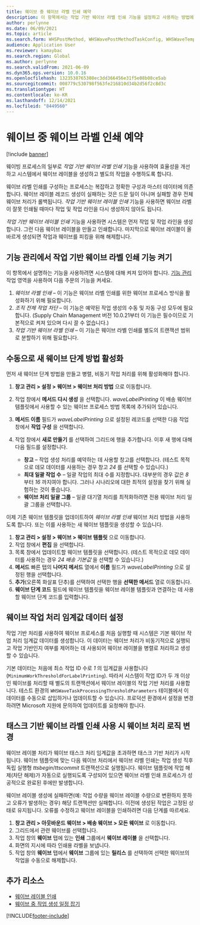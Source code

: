 ```yaml
---
title: 웨이브 중 웨이브 라벨 인쇄 예약
description: 이 항목에서는 작업 기반 웨이브 라벨 인쇄 기능을 설정하고 사용하는 방법에 대해 설명합니다.
author: perlynne
ms.date: 06/09/2021
ms.topic: article
ms.search.form: WHSPostMethod, WHSWavePostMethodTaskConfig, WHSWaveTemplateTable, WHSParameters, WHSWaveTableListPage, WHSWorkTableListPage, WHSWorkTable, BatchJobEnhanced, WHSPlannedWorkOrder
audience: Application User
ms.reviewer: kamaybac
ms.search.region: Global
ms.author: perlynne
ms.search.validFrom: 2021-06-09
ms.dyn365.ops.version: 10.0.16
ms.openlocfilehash: 1323538765308ec3dd366456e31f5e08b08ce5ab
ms.sourcegitcommit: 008779c530798f563fe216810d34b2d56f2c8d3c
ms.translationtype: HT
ms.contentlocale: ko-KR
ms.lasthandoff: 12/14/2021
ms.locfileid: "8449560"
---
```

# <a name="schedule-wave-label-printing-during-wave"></a>웨이브 중 웨이브 라벨 인쇄 예약

[!include [banner](../../includes/banner.md)]

웨이빙 프로세스의 일부로 *작업 기반 웨이브 라벨 인쇄* 기능을 사용하여 효율성을 개선하고 시스템에서 웨이브 레이블을 생성하고 별도의 작업을 수행하도록 합니다.

웨이브 라벨 인쇄를 구성하는 프로세스는 복잡하고 정확한 구성과 마스터 데이터에 의존합니다. 웨이브 레이블 레코드 생성이 실패하는 것은 드문 일이 아니며 실패할 경우 전체 웨이브 처리가 롤백됩니다. *작업 기반 웨이브 레이블 인쇄* 기능을 사용하면 웨이브 라벨이 잘못 인쇄될 때마다 작업 및 작업 라인을 다시 생성하지 않아도 됩니다.

*작업 기반 웨이브 레이블 인쇄* 기능을 사용하면 시스템은 먼저 작업 및 작업 라인을 생성합니다. 그런 다음 웨이브 레이블을 만들고 인쇄합니다. 마지막으로 웨이브 레이블이 올바르게 생성되면 작업과 웨이브를 피킹을 위해 해제합니다.

## <a name="turn-on-the-task-based-wave-label-printing-feature-in-feature-management"></a>기능 관리에서 작업 기반 웨이브 라벨 인쇄 기능 켜기

이 항목에서 설명하는 기능을 사용하려면 시스템에 대해 켜져 있어야 합니다. [기능 관리](../../fin-ops-core/fin-ops/get-started/feature-management/feature-management-overview.md) 작업 영역을 사용하여 다음 주문의 기능을 켜세요.

1. *웨이브 라벨 인쇄* – 이 기능은 웨이브 라벨 인쇄를 위한 웨이브 프로세스 방식을 활성화하기 위해 필요합니다.
1. *조직 전체 작업 차단* – 이 기능은 예약된 작업 생성의 수동 및 자동 구성 모두에 필요합니다. (Supply Chain Management 버전 10.0.21부터 이 기능은 필수이므로 기본적으로 켜져 있으며 다시 끌 수 없습니다.)
1. *작업 기반 웨이브 라벨 인쇄* – 이 기능은 웨이브 라벨 인쇄를 별도의 트랜잭션 범위로 분할하기 위해 필요합니다.

## <a name="manually-enable-the-new-wave-step-method"></a>수동으로 새 웨이브 단계 방법 활성화

먼저 새 웨이브 단계 방법을 만들고 병렬, 비동기 작업 처리를 위해 활성화해야 합니다.

1. **창고 관리 \> 설정 \> 웨이브 \> 웨이브 처리 방법** 으로 이동합니다.
1. 작업 창에서 **메서드 다시 생성** 을 선택합니다. *waveLabelPrinting* 이 배송 웨이브 템플릿에서 사용할 수 있는 웨이브 프로세스 방법 목록에 추가되어 있습니다.
1. **메서드 이름** 필드가 *waveLabelPrinting* 으로 설정된 레코드를 선택한 다음 작업 창에서 **작업 구성** 을 선택합니다.
1. 작업 창에서 **새로 만들기** 를 선택하여 그리드에 행을 추가합니다. 이후 새 행에 대해 다음 필드를 설정합니다.

    - **창고** – 작업 생성 처리를 예약하는 데 사용할 창고를 선택합니다. (테스트 목적으로 데모 데이터를 사용하는 경우 창고 *24* 를 선택할 수 있습니다.)
    - **최대 일괄 작업 수** – 일괄 작업의 최대 수를 지정합니다. 대부분의 경우 값은 *8* 부터 *16* 까지여야 합니다. 그러나 시나리오에 대한 최적의 설정을 찾기 위해 실험하는 것이 좋습니다.
    - **웨이브 처리 일괄 그룹** – 일괄 대기열 처리를 최적화하려면 전용 웨이브 처리 일괄 그룹을 선택합니다.

이제 기존 웨이브 템플릿을 업데이트하여 *웨이브 라벨 인쇄* 웨이브 처리 방법을 사용하도록 합니다. 또는 이를 사용하는 새 웨이브 템플릿을 생성할 수 있습니다.

1. **창고 관리 \> 설정 \> 웨이브 \> 웨이브 템플릿** 으로 이동합니다.
1. 작업 창에서 **편집** 을 선택합니다.
1. 목록 창에서 업데이트할 웨이브 템플릿을 선택합니다. (테스트 목적으로 데모 데이터를 사용하는 경우 *24 배송 기본값* 을 선택할 수 있습니다.)
1. **메서드** 빠른 탭의 **나머지 메서드** 열에서 **이름** 필드가 *waveLabelPrinting* 으로 설정된 행을 선택합니다.
1. **추가**(오른쪽 화살표 단추)를 선택하여 선택한 행을 **선택한 메서드** 열로 이동합니다.
1. **웨이브 단계 코드** 필드에 웨이브 템플릿을 웨이브 레이블 템플릿과 연결하는 데 사용할 웨이브 단계 코드를 입력합니다.

## <a name="set-wave-task-processing-threshold-data"></a>웨이브 작업 처리 임계값 데이터 설정

작업 기반 처리를 사용하여 웨이브 프로세스를 처음 실행할 때 시스템은 기본 웨이브 작업 처리 임계값 데이터를 생성합니다. 이 데이터는 웨이브 처리가 비동기적으로 실행되고 작업 기반인지 여부를 제어하는 데 사용되어 웨이브 레이블을 병렬로 처리하고 생성할 수 있습니다.

기본 데이터는 처음에 최소 작업 ID 수로 *1* 의 임계값을 사용합니다(`MinimumWorkThresholdForLabelPrinting`). 따라서 시스템이 작업 ID가 두 개 이상인 웨이브를 처리할 때 별도의 트랜잭션에서 웨이브 레이블의 작업 기반 처리를 사용합니다. 테스트 환경의 `WHSWaveTaskProcessingThresholdParameters` 테이블에서 이 데이터를 수동으로 삽입하거나 업데이트할 수 있습니다. 프로덕션 환경에서 설정을 변경하려면 Microsoft 지원에 문의하여 업데이트를 요청해야 합니다.

## <a name="changes-to-the-wave-processing-logic-when-task-based-wave-label-printing-is-used"></a>태스크 기반 웨이브 라벨 인쇄 사용 시 웨이브 처리 로직 변경

웨이브 레이블 처리가 웨이브 태스크 처리 임계값을 초과하면 태스크 기반 처리가 시작됩니다. 웨이브 템플릿에 맞는 다음 웨이브 처리에서 웨이브 라벨 인쇄는 작업 생성 직후 독립 실행형 *ttsbegin*/*ttscommit* 트랜잭션으로 실행됩니다. 웨이브 템플릿에 작업 해제(차단 해제)가 자동으로 실행되도록 구성되어 있으면 웨이브 라벨 인쇄 프로세스가 성공적으로 완료된 후에만 발생합니다.

웨이브 레이블 생성에 실패하면(예: 작업 수량을 웨이브 레이블 수량으로 변환하지 못하고 오류가 발생하는 경우) 해당 트랜잭션만 실패합니다. 이전에 생성된 작업은 고정된 상태로 유지됩니다. 오류를 수정하고 웨이브 레이블을 인쇄하려면 다음 단계를 따르세요.

1. **창고 관리 \> 아웃바운드 웨이브 \> 배송 웨이브 \> 모든 웨이브** 로 이동합니다.
1. 그리드에서 관련 웨이브를 선택합니다.
1. 작업 창의 **웨이브** 탭에 있는 **인쇄** 그룹에서 **웨이브 레이블** 을 선택합니다.
1. 화면의 지시에 따라 인쇄용 라벨을 보냅니다.
1. 작업 창의 **웨이브** 탭에서 **웨이브** 그룹에 있는 **릴리스** 를 선택하여 선택한 웨이브의 작업을 수동으로 해제합니다.

## <a name="additional-resources"></a>추가 리소스

- [웨이브 레이블 인쇄](configure-wave-label-printing.md)
- [웨이브 중 작업 생성 일정 잡기](configure-wave-schedule-work-creation.md)

[!INCLUDE[footer-include](../../includes/footer-banner.md)]
